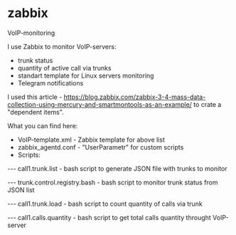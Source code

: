 # zabbix
VoIP-monitoring

I use Zabbix to monitor VoIP-servers:
- trunk status
- quantity of active call via trunks 
- standart template for Linux servers monitoring
- Telegram notifications

I used this article - https://blog.zabbix.com/zabbix-3-4-mass-data-collection-using-mercury-and-smartmontools-as-an-example/ to crate a "dependent items". 

What you can find here:
- VoIP-template.xml - Zabbix template for above list
- zabbix_agentd.conf - "UserParametr" for custom scripts
- Scripts:

--- call1.trunk.list  - bash script to generate JSON file with trunks to monitor

--- trunk.control.registry.bash - bash script to monitor trunk status from JSON list

--- call1.trunk.load - bash script to count quantity of calls via trunk

--- call1.calls.quantity  - bash script to get total calls quantity throught VoIP-server
